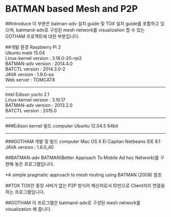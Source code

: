 # BATMAN based Mesh and P2P

##Introduce
이 부분은 batman-adv 설치 guide 및 TOX 설치 guide를 포함하고 있으며, batmand-adv로 구성된 mesh network를 visualization 할 수 있는 GOTHAM 프로젝트에 대한 부분입니다.

##개발 환경
Raspberry Pi 2  
Ubuntu mate 15.04  
Linux-kernel version : 3.18.0-20-rpi2  
BATMAN-adv version : 2014.4.0  
BATCTL version : 2014.3.0-2  
JAVA version : 1.9.0-ea  
Web server : TOMCAT8

___
Intel Edison yocto 2.1  
Linux-kernel version : 3.10.17  
BATMAN-adv version : 2013.2.0  
BATCTL version : 2015.0

___
###Edison kernel 빌드 computer
Ubuntu 12.04.5 64bit

___
###GOTHAM 개발 및 빌드 computer
Mac OS X El Capitan
Netbeans IDE 8.1
JAVA version : 1.8.0_40



##BATMAN-adv
 BATMAN(Better Approach To Mobile Ad hoc Network)를 구현해 놓은 프로그램입니다.
 
 *A simple pragmatic approach to mesh routing using BATMAN (2008) 참조
 
 
##TOX
 TOX란 중앙 서버가 없는 P2P 방식의 메신저로서 ID만으로 Client끼리 연결을 하는 프로그램입니다.
  
 
##GOTHAM
 이 프로그램은 batmand-adv로 구성된 mesh network를 visualization 해 줍니다.
